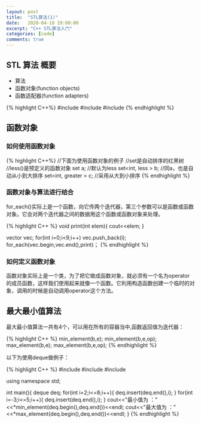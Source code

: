 ```yaml
---
layout: post
title:  "STL算法(1)"
date:   2020-04-18 19:00:00
excerpt: "C++ STL算法入门"
categories: [code]
comments: true
---
```


## STL 算法 概要

* 算法
* 函数对象(function objects)
* 函数适配器(function adapters)

{% highlight C++%}
#include<algorithm>
#include<numeric>
#include<functional>
{% endhighlight %}

## 函数对象

### 如何使用函数对象

{% highlight C++%}
//下面为使用函数对象的例子
//set是自动排序的红黑树
//less<type>()是预定义的函数对象
set<int> a;		//默认为less<int>
set<int, less<int> > b;	//同a，也是自动从小到大排序
set<int, greater<int> > c;	//采用从大到小排序
{% endhighlight %}


### 函数对象与算法进行结合

for_each()实际上是一个函数，向它传两个迭代器，第三个参数可以是函数或函数对象。它会对两个迭代器之间的数据用这个函数或函数对象来处理。

{% highlight C++ %}
void print(int elem){
      cout<<elem;
}

vector<int> vec;
for(int i=0;i<9;i++)
      vec.push_back(i);
for_each(vec.begin,vec.end(),print)；
{% endhighlight %}

### 如何定义函数对象

函数对象实际上是一个类，为了把它做成函数对象，就必须有一个名为operator的成员函数，这样我们使用起来就像一个函数。它利用构造函数创建一个临时的对象，调用的时候是自动调用operator这个方法。

## 最大最小值算法

最大最小值算法一共有4个，可以用在所有的容器当中,函数返回值为迭代器：

{% highlight C++ %}
min_element(b,e);
min_element(b,e,op);
max_element(b,e);
max_element(b,e,op);
{% endhighlight %}

以下为使用deque做例子：

{% highlight C++ %}
#include<iostream>
#include<algorithm>
#include<deque>

using namespace std;

int main(){
	deque<int> deq;
	for(int i=2;i<=8;i++){
		deq.insert(deq.end(),i);
	}
	for(int i=-3;i<=5;i++){
		deq.insert(deq.end(),i);
	}
	cout<<"最小值为 ："<<*min_element(deq.begin(),deq.end())<<endl;
	cout<<"最大值为 ："<<*max_element(deq.begin(),deq.end())<<endl;
}
{% endhighlight %}

